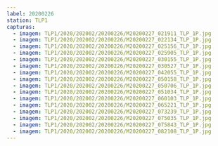 ```yaml
---
label: 20200226
station: TLP1
capturas:
  - imagem: TLP1/2020/202002/20200226/M20200227_021911_TLP_1P.jpg
  - imagem: TLP1/2020/202002/20200226/M20200227_022134_TLP_1P.jpg
  - imagem: TLP1/2020/202002/20200226/M20200227_025156_TLP_1P.jpg
  - imagem: TLP1/2020/202002/20200226/M20200227_025905_TLP_1P.jpg
  - imagem: TLP1/2020/202002/20200226/M20200227_030155_TLP_1P.jpg
  - imagem: TLP1/2020/202002/20200226/M20200227_030527_TLP_1P.jpg
  - imagem: TLP1/2020/202002/20200226/M20200227_042055_TLP_1P.jpg
  - imagem: TLP1/2020/202002/20200226/M20200227_050158_TLP_1P.jpg
  - imagem: TLP1/2020/202002/20200226/M20200227_050706_TLP_1P.jpg
  - imagem: TLP1/2020/202002/20200226/M20200227_051034_TLP_1P.jpg
  - imagem: TLP1/2020/202002/20200226/M20200227_060103_TLP_1P.jpg
  - imagem: TLP1/2020/202002/20200226/M20200227_065221_TLP_1P.jpg
  - imagem: TLP1/2020/202002/20200226/M20200227_073239_TLP_1P.jpg
  - imagem: TLP1/2020/202002/20200226/M20200227_075035_TLP_1P.jpg
  - imagem: TLP1/2020/202002/20200226/M20200227_075843_TLP_1P.jpg
  - imagem: TLP1/2020/202002/20200226/M20200227_082108_TLP_1P.jpg
---
```

